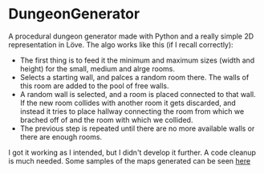 DungeonGenerator
================

A procedural dungeon generator made with Python and a really simple 2D representation in Löve. The algo works like this (if I recall correctly):

* The first thing is to feed it the minimum and maximum sizes (width and height) for the small, medium and alrge rooms.
* Selects a starting wall, and palces a random room there. The walls of this room are added to the pool of free walls.
* A random wall is selected, and a room is placed connected to that wall. If the new room collides with another room it gets discarded, and instead it tries to place hallway connecting the room from which we brached off of and the room with which we collided.
* The previous step is repeated until there are no more available walls or there are enough rooms.

I got it working as I intended, but I didn't develop it further. A code cleanup is much needed. Some samples of the maps generated can be seen [here](http://imgur.com/a/0Ey6i)

